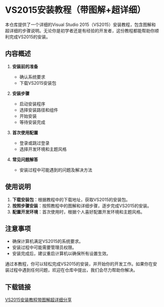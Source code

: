 # VS2015安装教程（带图解+超详细）

本仓库提供了一个详细的Visual Studio 2015（VS2015）安装教程，包含图解和超详细的步骤说明。无论你是初学者还是有经验的开发者，这份教程都能帮助你顺利完成VS2015的安装。

## 内容概述

1. **安装前的准备**
   - 确认系统要求
   - 下载VS2015安装包

2. **安装步骤**
   - 启动安装程序
   - 选择安装路径和组件
   - 开始安装
   - 等待安装完成

3. **首次使用配置**
   - 登录或跳过登录
   - 选择开发环境和主题风格

4. **常见问题解答**
   - 安装过程中可能遇到的问题及解决方法

## 使用说明

1. **下载安装包**：根据教程中的下载地址，获取VS2015的安装包。
2. **按照步骤安装**：按照教程中的图解和详细步骤，逐步完成VS2015的安装。
3. **配置开发环境**：首次使用时，根据个人喜好配置开发环境和主题风格。

## 注意事项

- 确保计算机满足VS2015的系统要求。
- 安装过程中可能需要管理员权限。
- 安装完成后，建议重启计算机以确保所有设置生效。

通过本教程，你可以轻松完成VS2015的安装，并开始你的开发工作。如果你在安装过程中遇到任何问题，欢迎在仓库中提出，我们会尽力帮助你解决。

## 下载链接

[VS2015安装教程带图解超详细分享](https://pan.quark.cn/s/b6f21cc8a31f)